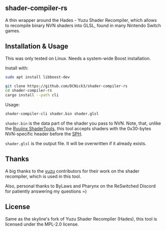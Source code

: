 
## shader-compiler-rs

A thin wrapper around the Hades - Yuzu Shader Recompiler, which allows to recompile binary NVN shaders into GLSL, found in many Nintendo Switch games.

## Installation & Usage

This was only tested on Linux. Needs a system-wide Boost installation.

Install with:

```bash
sudo apt install libboost-dev

git clone https://github.com/DCNick3/shader-compiler-rs
cd shader-compiler-rs
cargo install --path cli
```

Usage: 

```bash
shader-compiler-cli shader.bin shader.glsl
```

`shader.bin` is the data part of the shader you pass to NVN. Note, that, unlike the [Ryujinx ShaderTools](https://github.com/Ryujinx/Ryujinx/tree/master/Ryujinx.ShaderTools), this tool accepts shaders with the 0x30-bytes NVN-specific header before the [SPH](https://download.nvidia.com/open-gpu-doc/Shader-Program-Header/1/Shader-Program-Header.html).

`shader.glsl` is the output file. It will be overwritten if it already exists.

## Thanks

A big thanks to the [yuzu](https://github.com/yuzu-emu/yuzu) contributors for their work on the shader recompiler, which is used in this tool.

Also, personal thanks to ByLaws and Pharynx on the ReSwitched Discord for patiently answering my questions =)

## License

Same as the skyline's fork of Yuzu Shader Recompiler (Hades), this tool is licensed under the MPL-2.0 license. 
